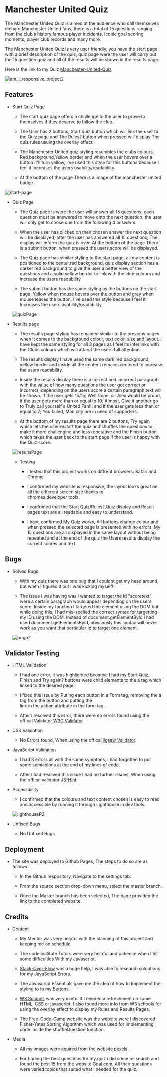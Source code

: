 # Manchester United Quiz

The Manchester United Quiz is aimed at the audience who call themselves
diehard Manchester United fans, there is a total of 15 questions ranging from the club's history,famous player incidents, Iconic goal scoring moments, player club records and many more.

The Manchester United Quiz is very user friendly, you have the start page with a brief description of the quiz,
quiz page were the user will carry out the 15 question quiz and all of the results will be shown in the results page.

Here is the link to my Quiz [Manchester-United-Quiz](https://kerrham.github.io/project_2/)

![am_I_responsive_project2](https://github.com/KERRHAM/Mobile-Mechanic/assets/156520279/1dda1ee3-e58b-4478-923f-0816da8e799b)




## Features

 * Start Quiz Page

   * The start quiz page offers a challenge to the user to prove to themselves if they deserve to follow the club.
   
   * The User has 2 buttons, Start quiz button which will link the user to the Quiz page and The Rules? button when 
     pressed will display The quiz rules usuing the overlay effect.
   
   * The Manchester United quiz styling resembles the clubs colours, Red background,Yellow border and when the user
     hovers over a button it'll turn yellow, I've used this style for this buttons because I feel it Increases the users usability/readability. 

   
   * At the bottom of the page There is a image of the manchester united badge.

![start-page](https://github.com/KERRHAM/Mobile-Mechanic/assets/156520279/f963ed33-ccee-4388-bea4-5c5260d4e6ad)




* Quiz Page

  * The Quiz page is were the user will answer all 15 questions, each question must be answered to move onto the next 
    question, the user will only get to chose one from the following 4 answer's
  
  * When the user has clicked on their chosen answer the next question will be displayed, after the user has answered 
    all 15 questions, The display will inform the quiz is over. At the bottom of the page There is a submit button, when pressed the users score will be displayed.
  
  * The Quiz page has similar styling to the start page, all my content is positioned to the center,red background,
    quiz display section has a darker red background to give the user a better view of the questions and a solid yellow border to link with the club colours and increase the users readability

  * The submit button has the same styling as the buttons on the start page, Yellow when mouse hovers over the button and grey when mouse leaves the button, I've used this style because I feel it Increases the users usability/readability. 


  ![quizPage](https://github.com/KERRHAM/project_2/assets/156520279/38c8c1e0-c0c8-4b30-8e38-54856d48ccc2)


 
 
* Results page

  
  * The results page styling has remained similar to the previous pages when it comes to the background colour, text 
    color, size and layout. I have kept the same styling for all 3 pages as I feel its interlinks with the Clubs colours which will attarct the users full attention.

  * The results display I have used the same dark red background, yellow border and inside all the content 
    remains centered to increase the users readability.

  * Inside the results display there is a correct and incorrect paragraph with the value of how many questions the 
    user got correct or incorrect, depending on the users score a certain paragraph text will be shown. If the user gets 15/15; Well Done, sir Alex would be proud, if the user gets more than or equal to 10; Almost, Give it another go to Truly call yourself a United Fan!!! and if the user gets less than or equal to 7; You failed, Man city are in need of supporters. 

  * At the bottom of my results page there are 2 buttons, Try again which lets the user restart the quiz and shuffles 
    the questions to make it more challenging and less repetative and the Finish button which takes the user back to the start page if the user is happy with the Quiz score.


   
   
   ![resultsPage](https://github.com/KERRHAM/Mobile-Mechanic/assets/156520279/7916e306-0108-457e-8254-1a7a54ef6c58)


   * Testing

      * I tested that this project works on diffrent browsers: Safari and Chrome

      * I confirmed my website is responsive, the layout looks great on all the different screen size thanks to  
        chromes developer tools.

      * I confrimed that the Start Quiz/Rules?,Quiz display and Result pages text are all readable and easy to 
        understand.

      * I have confirmed My Quiz works, All buttons change colour and when pressed the selected page is presented with 
        no errors, My 15 questions are all displayed in the same layout without being repeated and at the end of the quiz the Users results display the correct scores and text.


## Bugs

  * Solved Bugs

      * With my quiz there was one bug that I couldnt get my head around, but when I figured it out I was kicking 
        myself!
      
      * The issue I was having was I wanted to target the Id "scoretext" were a certain paragraph would appear 
        depending on the users score. Inside my function I targeted the element using the DOM but while doing this, I had mis-spelled the correct syntax for targetting my ID using the DOM. Instead of document.getElementById I had used document.getElementsById, obvisously this syntax will never work as you want that perticular Id to target one element.


    ![bugp2](https://github.com/KERRHAM/project_2/assets/156520279/e39a93f2-6df6-4d2c-bb53-bf3a8a085c67)




## Validator Testing

  * HTML Validation
      
      * I had one error, it was highlighted because I had my Start Quiz, Finish and Try again? buttons were child 
        elements to the a tag which linked to the desired page.
      
      * I fixed this issue by Puting each button in a Form tag, removing the a tag from the button and putting the  
        link in the action attribute in the form tag.
      
      * After I resolved this error, there were no errors found using the offical Validator [W3C Validator](https://validator.w3.org/nu/).

   * CSS Validation
      
      * No Errors found, When using the offical [jigsaw Validator](https://jigsaw.w3.org/css-validator/).

     
   * JavaScript Validation

      * I had 3 errors all with the same symptons, I had forgotten to put some semicolons at the end of my lines of 
        code.
      
      * After I had resolved this issue I had no further issues, When using the offical validator [JS-Hint](https://jshint.com/).

     
     
   * Accessibility

      * I confirmed that the colours and text content chosen is easy to read and accessible by running it through 
        Lighthouse in dev tools.

      ![lighthouseP2](https://github.com/KERRHAM/Mobile-Mechanic/assets/156520279/ea64934c-0261-4c72-b131-761fce4f3a33)

     
     
   * Unfixed Bugs
      
      * No Unfixed Bugs

    
  ## Deployment
   
   * The site was deployed to Github Pages, The steps to do so are as follows.

        * In the Github respository, Navigate to the settings tab.

        * From the source section drop-down menu, select the master branch.

        * Once the Master branch has been selected, The page provided the link to the completed website.

  ## Credits

   * Content
     
     * My Mentor was very helpful with the planning of this project and 
       keeping me on schedule.

     * The code institute Tutors were very helpful and patience when I hit some difficulties With my Javascript.

     * [Stack-Over-Flow](https://stackoverflow.com/) was a huge help, I was able to research soloutions for my 
       JavaScript Errors.

     * The Javascript Essentials gave me the idea of how to Implement the styling to to my Buttons.
     
     * [W3 Schools](https://www.w3schools.com/) was very useful if I needed a refreshment on some HTML, CSS or 
       javascript, I also found more info from W3 schools for using the overlay effect to display my Rules and Results Pages.

     * The [Free-Code-Camp](https://www.freecodecamp.org/news) website was the website were I discovered Fisher-Yates 
       Sorting Algorithm which was used for Implementing code inside the shuffleQuestion function.

   * Media 
    
     * All my images were aquired from the website pexels.

     * For finding the best questions for my quiz i did some re-search and found the best 15 from the website
      [Goal.com](https://www.goal.com/en-gb/news/best-man-utd-quiz-questions-answers-trivia/1zupmdj8ulnm14frxq47ed9ka), All their questions were varied topics that suited what i needed for the quiz.

